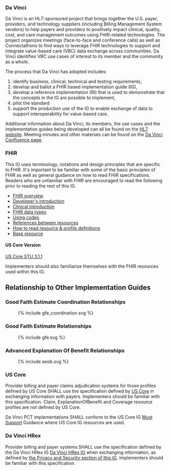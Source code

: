 ### Da Vinci
Da Vinci is an HL7-sponsored project that brings together the U.S. payer, providers, and technology suppliers (including Billing Management System vendors)  to help payers and providers to positively impact clinical, quality, cost, and care management outcomes using FHIR-related technologies. The project organizes meetings (face-to-face and conference calls) as well as Connectathons to find ways to leverage FHIR technologies to support and integrate value-based care (VBC) data exchange across communities. Da Vinci identifies VBC use cases of interest to its member and the community as a whole.

The process that Da Vinci has adopted includes:
1. identify business, clinical, technical and testing requirements,
2. develop and ballot a FHIR based implementation guide (IG),
3. develop a reference implementation (RI) that is used to demonstrate that the concepts in the IG are possible to implement,
4. pilot the standard
5. support the production use of the IG to enable exchange of data to support interoperability for value-based care.

Additional information about Da Vinci, its members, the use cases and the implementation guides being developed can all be found on the [HL7 website](http://www.hl7.org/about/davinci). Meeting minutes and other materials can be found on the [Da Vinci Confluence page](https://confluence.hl7.org/display/DVP).

### FHIR
This IG uses terminology, notations and design principles that are specific to FHIR. It's important to be familiar with some of the basic principles of FHIR as well
as general guidance on how to read FHIR specifications. Readers who are unfamiliar with FHIR are encouraged to read the following prior to reading the rest of this IG.

* [FHIR overview]({{site.data.fhir.path}}overview.html)
* [Developer's introduction]({{site.data.fhir.path}}overview-dev.html)
* [Clinical introduction]({{site.data.fhir.path}}overview-clinical.html)
* [FHIR data types]({{site.data.fhir.path}}datatypes.html)
* [Using codes]({{site.data.fhir.path}}terminologies.html)
* [References between resources]({{site.data.fhir.path}}references.html)
* [How to read resource & profile definitions]({{site.data.fhir.path}}formats.html)
* [Base resource]({{site.data.fhir.path}}resource.html)

#### US Core Version

[US Core STU 3.1.1]({{site.data.fhir.ver.hl7_fhir_us_core}}/index.html) 


Implementers should also familiarize themselves with the FHIR resources used within this IG.

## Relationship to Other Implementation Guides

### Good Faith Estimate Coordination Relationships

<figure>
{% include gfe_coordination.svg %}
</figure>

### Good Faith Estimate Relationships

<figure>
{% include gfe.svg %}
</figure>

### Advanced Explanation Of Benefit Relationships

<figure>
{% include aeob.svg %}
</figure>

### US Core
Provider billing and payer claims adjudication systems for those profiles defined by US Core SHALL use the specification defined by [US Core]({{site.data.fhir.ver.hl7_fhir_us_core}}/index.html) in exchanging information with payers. Implementers should be familiar with this specification. Claim, ExplanationOfBenefit and Coverage resource profiles are not defined by US Core.

Da Vinci PCT implementations SHALL conform to the US Core IG [Must Support]({{site.data.fhir.ver.hl7_fhir_us_core}}/general-guidance.html#must-support) Guidance where US Core IG resources are used.


### Da Vinci HRex
Provider billing and payer systems SHALL use the specification defined by the Da Vinci HRex IG [Da Vinci HRex IG]({{site.data.fhir.ver.hl7_fhir_us_davinci_hrex}}/index.html) when exchanging information, as defined by [the Privacy and Security section of this IG](security.html). Implementers should be familiar with this specification.

